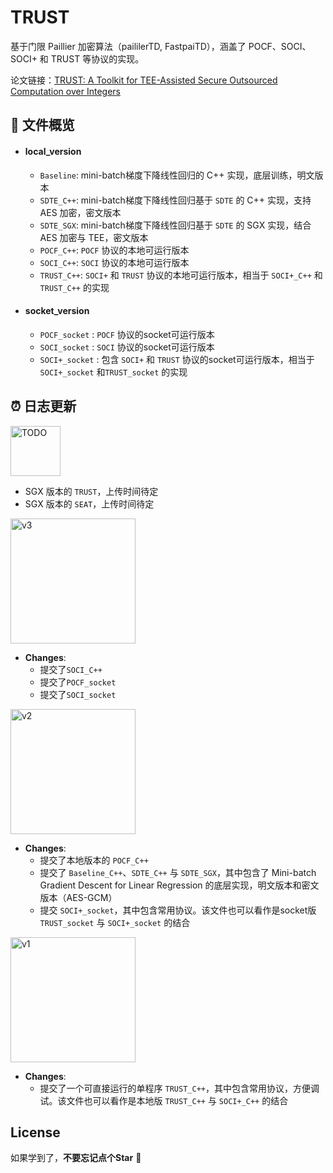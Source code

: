 # TRUST

基于门限 Paillier 加密算法（paililerTD, FastpaiTD），涵盖了 POCF、SOCI、SOCI+ 和 TRUST 等协议的实现。

论文链接：[TRUST: A Toolkit for TEE-Assisted Secure Outsourced Computation over Integers](https://arxiv.org/abs/2412.01073)



## :memo: 文件概览

- #### **local_version**  
  
  - `Baseline`: mini-batch梯度下降线性回归的 C++ 实现，底层训练，明文版本
  - `SDTE_C++`: mini-batch梯度下降线性回归基于 `SDTE` 的 C++ 实现，支持 AES 加密，密文版本 
  - `SDTE_SGX`: mini-batch梯度下降线性回归基于 `SDTE` 的 SGX 实现，结合 AES 加密与 TEE，密文版本
  - `POCF_C++`: `POCF` 协议的本地可运行版本
  - `SOCI_C++`: `SOCI` 协议的本地可运行版本
  - `TRUST_C++`: `SOCI+` 和 `TRUST` 协议的本地可运行版本，相当于  `SOCI+_C++` 和`TRUST_C++` 的实现 
  
- #### **socket_version**  
  
  - `POCF_socket` :  `POCF` 协议的socket可运行版本
  - `SOCI_socket` :  `SOCI` 协议的socket可运行版本
  - `SOCI+_socket` : 包含 `SOCI+` 和 `TRUST` 协议的socket可运行版本，相当于  `SOCI+_socket` 和`TRUST_socket` 的实现



## :alarm_clock: 日志更新

<div align="left">
  <img src="https://img.shields.io/badge/-TODO-critical" alt="TODO" width="80"/>
</div>

  - SGX 版本的 `TRUST`，上传时间待定
  - SGX 版本的 `SEAT`，上传时间待定


<div align="left">
  <img src="https://img.shields.io/badge/V3-(2024.12.04)-blue" alt="v3" width="200"/>
</div>

- **Changes**:
  - 提交了`SOCI_C++`
  - 提交了`POCF_socket`
  - 提交了`SOCI_socket`

<div align="left">
  <img src="https://img.shields.io/badge/V2-(2024.12.03)-blue" alt="v2" width="200"/>
</div>

- **Changes**:
  - 提交了本地版本的 `POCF_C++`
  - 提交了 `Baseline_C++`、`SDTE_C++` 与 `SDTE_SGX`，其中包含了 Mini-batch Gradient Descent for Linear Regression 的底层实现，明文版本和密文版本（AES-GCM）
  - 提交 `SOCI+_socket`，其中包含常用协议。该文件也可以看作是socket版 `TRUST_socket` 与 `SOCI+_socket` 的结合

<div align="left">
  <img src="https://img.shields.io/badge/V1-(2024.12.02)-blue" alt="v1" width="200"/>
</div>

- **Changes**:  
  - 提交了一个可直接运行的单程序 `TRUST_C++`，其中包含常用协议，方便调试。该文件也可以看作是本地版 `TRUST_C++` 与 `SOCI+_C++` 的结合



## License

如果学到了，**不要忘记点个Star** :sparkling_heart:
